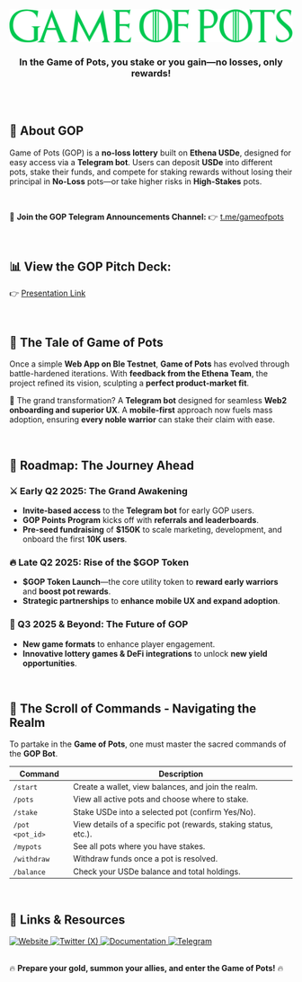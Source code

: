 </br>
</br>

<div align="center">

![GOP Logo](/public/gop-green.png) </br>

### **In the Game of Pots, you stake or you gain—no losses, only rewards!**

</div>

</br>
</br>

## 🌟 About GOP

Game of Pots (GOP) is a **no-loss lottery** built on **Ethena USDe**, designed for easy access via a **Telegram bot**. Users can deposit **USDe** into different pots, stake their funds, and compete for staking rewards without losing their principal in **No-Loss** pots—or take higher risks in **High-Stakes** pots.

</br>

📢 **Join the GOP Telegram Announcements Channel:**
👉 [t.me/gameofpots](https://t.me/+vuy2WgghLUwyNTU1)

</br>

## 📊 **View the GOP Pitch Deck:**

👉 [Presentation Link](https://www.canva.com/design/DAGg9LkRTkk/mr9gEmlHQCZGAeZ0w17OrQ/view)

</br>

## 📜 The Tale of Game of Pots

Once a simple **Web App on Ble Testnet**, **Game of Pots** has evolved through battle-hardened iterations. With **feedback from the Ethena Team**, the project refined its vision, sculpting a **perfect product-market fit**.

🏰 The grand transformation? A **Telegram bot** designed for seamless **Web2 onboarding and superior UX**. A **mobile-first** approach now fuels mass adoption, ensuring **every noble warrior** can stake their claim with ease.

</br>

## 📍 Roadmap: The Journey Ahead

### ⚔️ Early Q2 2025: The Grand Awakening

- **Invite-based access** to the **Telegram bot** for early GOP users.
- **GOP Points Program** kicks off with **referrals and leaderboards**.
- **Pre-seed fundraising** of **$150K** to scale marketing, development, and onboard the first **10K users**.

### 🔥 Late Q2 2025: Rise of the $GOP Token

- **$GOP Token Launch**—the core utility token to **reward early warriors** and **boost pot rewards**.
- **Strategic partnerships** to **enhance mobile UX and expand adoption**.

### 🚀 Q3 2025 & Beyond: The Future of GOP

- **New game formats** to enhance player engagement.
- **Innovative lottery games & DeFi integrations** to unlock **new yield opportunities**.

</br>

## 📜 The Scroll of Commands - Navigating the Realm

To partake in the **Game of Pots**, one must master the sacred commands of the **GOP Bot**.

| Command         | Description                                                     |
| --------------- | --------------------------------------------------------------- |
| `/start`        | Create a wallet, view balances, and join the realm.             |
| `/pots`         | View all active pots and choose where to stake.                 |
| `/stake`        | Stake USDe into a selected pot (confirm Yes/No).                |
| `/pot <pot_id>` | View details of a specific pot (rewards, staking status, etc.). |
| `/mypots`       | See all pots where you have stakes.                             |
| `/withdraw`     | Withdraw funds once a pot is resolved.                          |
| `/balance`      | Check your USDe balance and total holdings.                     |

</br>

## 🔗 Links & Resources

<div >
  <a href="https://www.gameofpots.fun/" target="_blank">
    <img src="https://img.shields.io/badge/🌐%20Website-%230A74DA.svg?&style=for-the-badge&logo=google-chrome&logoColor=white" alt="Website">
  </a>
  <a href="https://x.com/gopdotfun" target="_blank">
    <img src="https://img.shields.io/badge/🐦%20X-%23181717.svg?&style=for-the-badge&logo=x&logoColor=white" alt="Twitter (X)">
  </a>
  <a href="https://docs.gameofpots.fun/introduction" target="_blank">
    <img src="https://img.shields.io/badge/📜%20Docs-%235C6BC0.svg?&style=for-the-badge&logo=read-the-docs&logoColor=white" alt="Documentation">
  </a>
  <a href="https://t.me/+vuy2WgghLUwyNTU1" target="_blank">
    <img src="https://img.shields.io/badge/📢%20Telegram-%2326A5E4.svg?&style=for-the-badge&logo=telegram&logoColor=white" alt="Telegram">
  </a>
</div>

</br>

🔥 **Prepare your gold, summon your allies, and enter the Game of Pots!** 🔥

